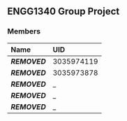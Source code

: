 ## ENGG1340 Group Project

### Members

| **Name**     | **UID**    |
| :----------- | :--------- |
| ***REMOVED*** | 3035974119 |
| ***REMOVED*** | 3035973878 |
| ***REMOVED*** | _          |
| ***REMOVED*** | _          |
| ***REMOVED*** | _          |

